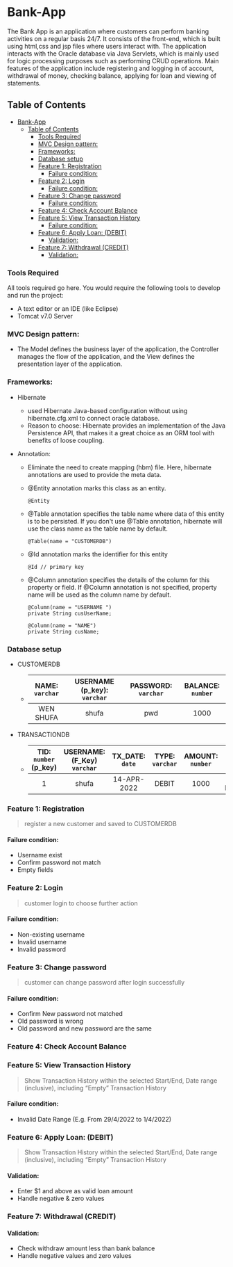 # Bank-App

The Bank App is an application where customers can perform banking activities on a regular basis 24/7. It consists of the front-end, which is built using html,css and jsp files where users interact with. The application interacts with the Oracle database via Java Servlets, which is mainly used for logic processing purposes such as performing CRUD operations. Main features of the application include registering and logging in of account, withdrawal of money, checking balance, applying for loan and viewing of statements.

## Table of Contents

- [Bank-App](#bank-app)
	- [Table of Contents](#table-of-contents)
		- [Tools Required](#tools-required)
		- [MVC Design pattern:](#mvc-design-pattern)
		- [Frameworks:](#frameworks)
		- [Database setup](#database-setup)
		- [Feature 1: Registration](#feature-1-registration)
			- [Failure condition:](#failure-condition)
		- [Feature 2: Login](#feature-2-login)
			- [Failure condition:](#failure-condition-1)
		- [Feature 3: Change password](#feature-3-change-password)
			- [Failure condition:](#failure-condition-2)
		- [Feature 4: Check Account Balance](#feature-4-check-account-balance)
		- [Feature 5: View Transaction History](#feature-5-view-transaction-history)
			- [Failure condition:](#failure-condition-3)
		- [Feature 6: Apply Loan: (DEBIT)](#feature-6-apply-loan-debit)
			- [Validation:](#validation)
		- [Feature 7: Withdrawal (CREDIT)](#feature-7-withdrawal-credit)
			- [Validation:](#validation-1)

### Tools Required

All tools required go here. You would require the following tools to develop and run the project:

- A text editor or an IDE (like Eclipse)
- Tomcat v7.0 Server

### MVC Design pattern:

- The Model defines the business layer of the application, the Controller manages the flow of the application, and the View defines the presentation layer of the application.

### Frameworks:

- Hibernate
  - used Hibernate Java-based configuration without using hibernate.cfg.xml to connect oracle database.
  - Reason to choose: Hibernate provides an implementation of the Java Persistence API, that makes it a great choice as an ORM tool with benefits of loose coupling.
- Annotation:

  - Eliminate the need to create mapping (hbm) file. Here, hibernate annotations are used to provide the meta data.
  - @Entity annotation marks this class as an entity.

    ```
    @Entity
    ```

  - @Table annotation specifies the table name where data of this entity is to be persisted. If you don't use @Table annotation, hibernate will use the class name as the table name by default.

    ```
    @Table(name = "CUSTOMERDB")
    ```

  - @Id annotation marks the identifier for this entity

	```
	@Id // primary key
	```

  - @Column annotation specifies the details of the column for this property or field. If @Column annotation is not specified, property name will be used as the column name by default.

	```
	@Column(name = "USERNAME ")
	private String cusUserName;
	```

	```
	@Column(name = "NAME")
	private String cusName;
	```

### Database setup

- CUSTOMERDB

  - | NAME: `varchar` | USERNAME (p_key): `varchar` | PASSWORD: `varchar` | BALANCE: `number` |
    | :-------------: | :-------------------------: | :-----------------: | :---------------: |
    |    WEN SHUFA    |            shufa            |         pwd         |       1000        |

- TRANSACTIONDB
  - | TID: `number` (p_key) | USERNAME:(F_Key) `varchar` | TX_DATE: `date` | TYPE: `varchar` | AMOUNT: `number` | NOTES: `varchar` | STATUS: varchar |
    | :-------------------: | :------------------------: | :-------------: | :-------------: | :--------------: | :--------------: | :-------------: |
    |           1           |           shufa            |   14-APR-2022   |      DEBIT      |       1000       |   LOAN REQUEST   |    APPROVED     |

### Feature 1: Registration

> register a new customer and saved to CUSTOMERDB

#### Failure condition:

- Username exist
- Confirm password not match
- Empty fields

### Feature 2: Login

> customer login to choose further action

#### Failure condition:

- Non-existing username
- Invalid username
- Invalid password

### Feature 3: Change password

> customer can change password after login successfully

#### Failure condition:

- Confirm New password not matched
- Old password is wrong
- Old password and new password are the same

### Feature 4: Check Account Balance

>

### Feature 5: View Transaction History

> Show Transaction History within the selected Start/End, Date range (inclusive), including “Empty” Transaction History

#### Failure condition:

- Invalid Date Range (E.g. From 29/4/2022 to 1/4/2022)

### Feature 6: Apply Loan: (DEBIT)

> Show Transaction History within the selected Start/End, Date range (inclusive), including “Empty” Transaction History

#### Validation:

- Enter $1 and above as valid loan amount
- Handle negative & zero values

### Feature 7: Withdrawal (CREDIT)

#### Validation:
- Check withdraw amount less than bank balance
- Handle negative values and zero values
